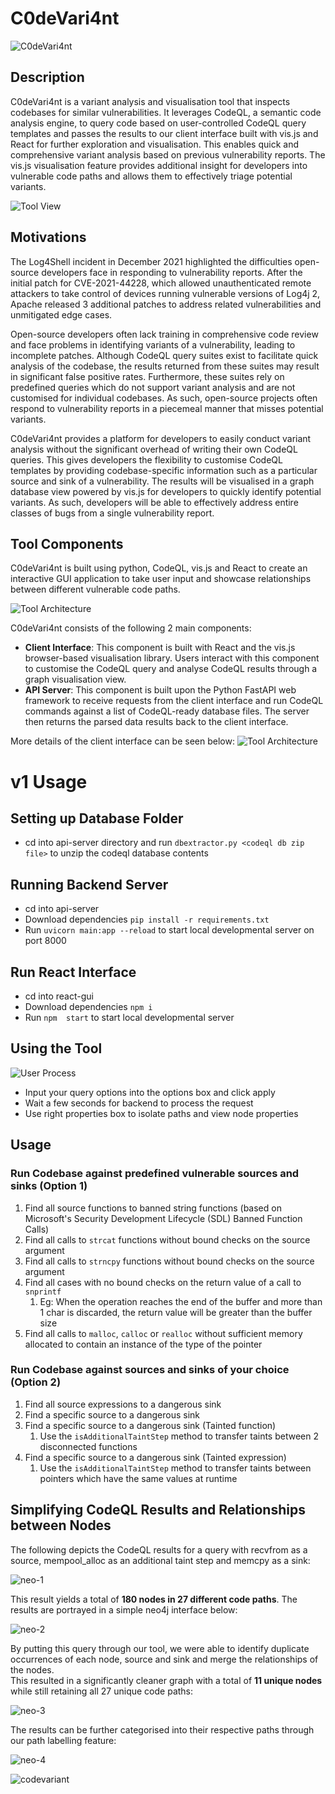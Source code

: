 # C0deVari4nt 
![C0deVari4nt](https://github.com/whitesquirrell/C0deVari4nt/blob/main/images/icon.png) 

## Description
C0deVari4nt is a variant analysis and visualisation tool that inspects codebases for similar vulnerabilities. It leverages CodeQL, a semantic code analysis engine, to query code based on user-controlled CodeQL query templates and passes the results to our client interface built with vis.js and React for further exploration and visualisation. This enables quick and comprehensive variant analysis based on previous vulnerability reports. The vis.js visualisation feature provides additional insight for developers into vulnerable code paths and allows them to effectively triage potential variants.

![Tool View](https://github.com/whitesquirrell/C0deVari4nt/blob/main/images/react-view.png) 

## Motivations
The Log4Shell incident in December 2021 highlighted the difficulties open-source developers face in responding to vulnerability reports. After the initial patch for CVE-2021-44228, which allowed unauthenticated remote attackers to take control of devices running vulnerable versions of Log4j 2, Apache released 3 additional patches to address related vulnerabilities and unmitigated edge cases.

Open-source developers often lack training in comprehensive code review and face problems in identifying variants of a vulnerability, leading to incomplete patches. Although CodeQL query suites exist to facilitate quick analysis of the codebase, the results returned from these suites may result in significant false positive rates. Furthermore, these suites rely on predefined queries which do not support variant analysis and are not customised for individual codebases. As such, open-source projects often respond to vulnerability reports in a piecemeal manner that misses potential variants.

C0deVari4nt provides a platform for developers to easily conduct variant analysis without the significant overhead of writing their own CodeQL queries. This gives developers the flexibility to customise CodeQL templates by providing codebase-specific information such as a particular source and sink of a vulnerability. The results will be visualised in a graph database view powered by vis.js for developers to quickly identify potential variants. As such, developers will be able to effectively address entire classes of bugs from a single vulnerability report.

## Tool Components 
C0deVari4nt is built using python, CodeQL, vis.js and React to create an interactive GUI application to take user input and showcase relationships between different vulnerable code paths.

![Tool Architecture](https://github.com/whitesquirrell/C0deVari4nt/blob/main/images/architecture.png) 

C0deVari4nt consists of the following 2 main components:  
- **Client Interface**: This component is built with React and the vis.js browser-based visualisation library. Users interact with this component to customise the CodeQL query and analyse CodeQL results through a graph visualisation view.
- **API Server**: This component is built upon the Python FastAPI web framework to receive requests from the client interface and run CodeQL commands against a list of CodeQL-ready database files. The server then returns the parsed data results back to the client interface.


More details of the client interface can be seen below:
![Tool Architecture](https://github.com/whitesquirrell/C0deVari4nt/blob/main/images/interface.png) 


# v1 Usage
## Setting up Database Folder
- cd into api-server directory and run `dbextractor.py <codeql db zip file>` to unzip the codeql database contents

## Running Backend Server
- cd into api-server
- Download dependencies `pip install -r requirements.txt`
- Run `uvicorn main:app --reload` to start local developmental server on port 8000

## Run React Interface
- cd into react-gui
- Download dependencies `npm i`
- Run `npm  start` to start local developmental server


## Using the Tool
![User Process](https://github.com/whitesquirrell/C0deVari4nt/blob/main/images/user-process.png) 

- Input your query options into the options box and click apply
- Wait a few seconds for backend to process the request
- Use right properties box to isolate paths and view node properties

## Usage
### Run Codebase against predefined vulnerable sources and sinks (Option 1) 
1. Find all source functions to banned string functions (based on Microsoft's Security Development Lifecycle (SDL) Banned Function Calls)
2. Find all calls to `strcat` functions without bound checks on the source argument
3. Find all calls to `strncpy` functions without bound checks on the source argument
4. Find all cases with no bound checks on the return value of a call to `snprintf`
    1. Eg: When the operation reaches the end of the buffer and more than 1 char is discarded, the return value will be greater than the buffer size
5. Find all calls to `malloc`, `calloc` or `realloc` without sufficient memory allocated to contain an instance of the type of the pointer

### Run Codebase against sources and sinks of your choice (Option 2)
1. Find all source expressions to a dangerous sink
2. Find a specific source to a dangerous sink
3. Find a specific source to a dangerous sink (Tainted function)
    1. Use the `isAdditionalTaintStep` method to transfer taints between 2 disconnected functions
4. Find a specific source to a dangerous sink (Tainted expression)
    1. Use the `isAdditionalTaintStep` method to transfer taints between pointers which have the same values at runtime

## Simplifying CodeQL Results and Relationships between Nodes
The following depicts the CodeQL results for a query with recvfrom as a source, mempool_alloc as an additional taint step and memcpy as a sink:

![neo-1](https://github.com/whitesquirrell/C0deVari4nt/blob/main/images/codevariant-1.png)  

This result yields a total of **180 nodes in 27 different code paths**. The results are portrayed in a simple neo4j interface below:

![neo-2](https://github.com/whitesquirrell/C0deVari4nt/blob/main/images/codevariant-2.png)  

By putting this query through our tool, we were able to identify duplicate occurrences of each node, source and sink and merge the relationships of the nodes.  
This resulted in a significantly cleaner graph with a total of **11 unique nodes** while still retaining all 27 unique code paths:

![neo-3](https://github.com/whitesquirrell/C0deVari4nt/blob/main/images/codevariant-3.png)  

The results can be further categorised into their respective paths through our path labelling feature:

![neo-4](https://github.com/whitesquirrell/C0deVari4nt/blob/main/images/codevariant-4.png)

![codevariant](https://github.com/whitesquirrell/C0deVari4nt/blob/main/images/codevariant.gif)
